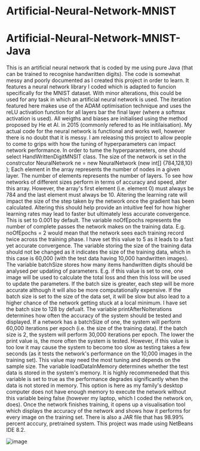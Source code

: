 # Artificial-Neural-Network-MNIST
# Artificial-Neural-Network-MNIST-Java
This is an artificial neural network that is coded by me using pure Java (that can be trained to recognise handwritten digits). The code is somewhat messy and poorly documented as I created this project
in order to learn. It features a neural network library I coded which is adapted to funcion specifically for the MNIST dataset. With minor alterations,
this could be used for any task in which an artificial neural network is used. The iteration featured here makes use of the ADAM optimisation technique and uses the reLU
activation function for all layers bar the final layer (where a softmax activation is used). All weigths and biases are initialised using the method proposed by He et Al. in 2015 (commonly refered to as He initilaisation). My actual code for the neural network is functional and works well, however there is no doubt that it is messy. I am
releasing this project to allow people to come to grips with how the tuning of hyperparameters can impact network performance. 
In order to tume the hyperparameters, one should select HandWrittenDigitMNSIT class. The size of the network is set in the constrcutor NeuralNetwork ne = new NeuralNetwork
(new int[] {784,128,10} ); Each element in the array represents the number of nodes in a given layer. The number of elements represents the number of layers. To see
how networks of different sizes perform in terms of accuracy and speed, alter this array. However, the array's first element (i.e. element 0) must always be 784 and the last element must always
be 10. Altering the learning rate will impact the size of the step taken by the network once the gradient has been calculated. Altering this should help provide an intuitive feel
for how higher learning rates may lead to faster but ultimately less accurate convergence. This is set to 0.001 by default. The variable noOfEpochs represents the number of complete
passes the network makes on the training data. E.g. noOfEpochs = 2 would mean that the network sees each training record twice across the training phase. I have set this value to 5 as it leads to a fast yet accurate convergence. The variable storing the size of the training data should not be changed as it indicates the size of the training data,
 which in this case is 60,000 (with the test data having 10,000 handwritten images). The variable batchSize stores how many items handwritten digits should be analysed
  per updating of parameters. E.g. if this value is set to one, one image will be used to calculate the total loss and then this loss will be used to update the parameters.
  If the batch size is greater, each step will be more accurate although it will also be more computationally expensive. If the batch size is set to the size of the data set, it will
   be slow but also lead to a higher chance of the network getting stuck at a local minimum. I have set the batch size to 128 by defualt. The variable 
   printAfterNoIterations determines how often the accuracy of the system should be tested and displayed. If a network has a batchSize of one, the system will
   perform 60,000 iterations per epoch (i.e. the size of the training data). If the batch size is 2, the system will perform 30,000 iterations per epoch. The lower the print value
   is, the more often the system is tested. However, if this value is too low it may cause the system to become too slow as testing takes a few seconds (as it tests the 
   network's performance on the 10,000 images in the training set). This value may need the most tuning and depends on the sample size. The
   variable loadDataInMemory determines whether the test data is stored in the system's memory. It is highly recommeneded that this variable is set to true as the
   performance degrades significantly when the data is not stored in memory. This option is here as my family's desktop computer does not have enough memory to execute the network
   without this variable being false (however my laptop, which I coded the network on, does).
   Once the network finishes training, it opens up a visualisation tool which displays the accuracy of the network and shows how it performs for every image on the training
   set.
   There is also a JAR file that has 98.99% percent acccury, pretrained system.
   This project was made using NetBeans IDE 8.2.
   
   ![image](https://user-images.githubusercontent.com/64362945/177985834-535f7619-1cb9-44d6-89f4-301e7d824b61.png)
